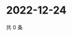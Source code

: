 # 2022-12-24

共 0 条

<!-- BEGIN WEIBO -->
<!-- 最后更新时间 Sat Dec 24 2022 14:16:22 GMT+0800 (China Standard Time) -->

<!-- END WEIBO -->
